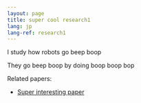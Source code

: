 ```yaml
---
layout: page
title: super cool research1
lang: jp
lang-ref: research1
---
```


I study how robots go beep boop

They go beep boop by doing boop boop bop

Related papers:
* [Super interesting paper](google.com)
